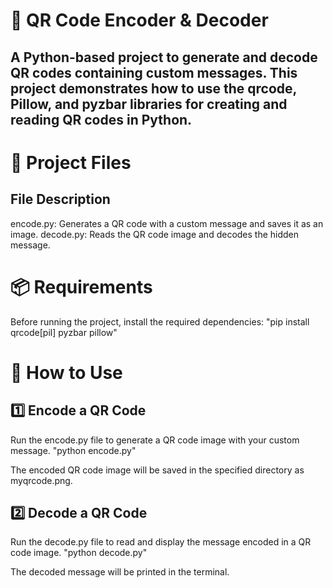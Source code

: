 # 📱 QR Code Encoder & Decoder
A Python-based project to generate and decode QR codes containing custom messages. This project demonstrates how to use the qrcode, Pillow, and pyzbar libraries for creating and reading QR codes in Python.
---
# 📂 Project Files
File	      Description
---------------------------
encode.py:	Generates a QR code with a custom message and saves it as an image.
decode.py:	Reads the QR code image and decodes the hidden message.

# 📦 Requirements
Before running the project, install the required dependencies:
     "pip install qrcode[pil] pyzbar pillow"

# 🚀 How to Use

## 1️⃣ Encode a QR Code
Run the encode.py file to generate a QR code image with your custom message.
        "python encode.py"
        
The encoded QR code image will be saved in the specified directory as myqrcode.png.

## 2️⃣ Decode a QR Code
Run the decode.py file to read and display the message encoded in a QR code image.
         "python decode.py"
         
The decoded message will be printed in the terminal.

     
